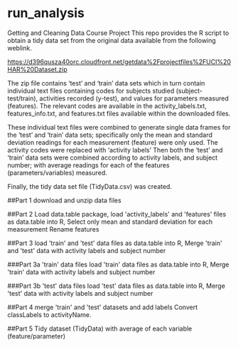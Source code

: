 # run_analysis
Getting and Cleaning Data Course Project
This repo provides the R script to obtain a tidy data set from the original data available from the following weblink.

https://d396qusza40orc.cloudfront.net/getdata%2Fprojectfiles%2FUCI%20HAR%20Dataset.zip 

The zip file contains ‘test’ and ‘train’ data sets which in turn contain individual text files containing codes for subjects studied (subject-test/train), activities recorded (y-test), and values for parameters measured (features). The relevant codes are available in the activity_labels.txt, features_info.txt, and features.txt files available within the downloaded files.

These individual text files were combined to generate single data frames for the ‘test’ and ‘train’ data sets; specifically only the mean and standard deviation readings for each measurement (feature) were only used. The activity codes were replaced with ‘activity labels’ Then both the ‘test’ and ‘train’ data sets were combined according to activity labels, and subject number; with average readings for each of the features (parameters/variables) measured.

Finally, the tidy data set file (TidyData.csv) was created.

##Part 1
download and unzip data files

##Part 2
Load data.table package, load 'activity_labels' and 'features' files as data.table into R, 
Select only mean and standard deviation for each measurement
Rename features

##Part 3
load 'train' and 'test' data files as data.table into R,
Merge 'train' and 'test' data with activity labels and subject number

###Part 3a
'train' data files
load 'train' data files as data.table into R,
Merge 'train' data with activity labels and subject number

###Part 3b
'test' data files
load 'test' data files as data.table into R,
Merge 'test' data with activity labels and subject number

##Part 4
merge 'train' and 'test' datasets and add labels
Convert classLabels to activityName.

##Part 5
Tidy dataset (TidyData) with average of each variable (feature/parameter)
